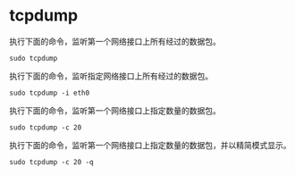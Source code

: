 # tcpdump

执行下面的命令，监听第一个网络接口上所有经过的数据包。

```
sudo tcpdump
```

执行下面的命令，监听指定网络接口上所有经过的数据包。

```
sudo tcpdump -i eth0
```

执行下面的命令，监听第一个网络接口上指定数量的数据包。

```
sudo tcpdump -c 20
```

执行下面的命令，监听第一个网络接口上指定数量的数据包，并以精简模式显示。

```
sudo tcpdump -c 20 -q
```
